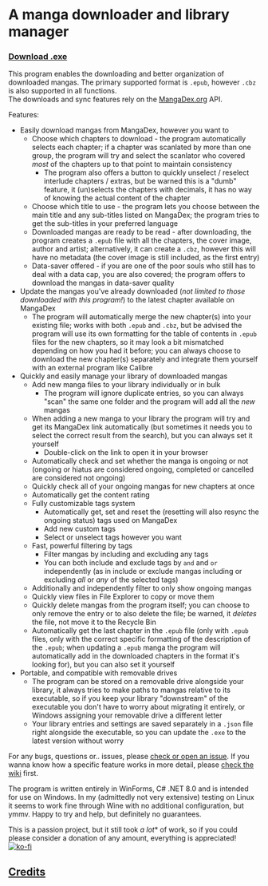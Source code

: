 # A manga downloader and library manager
### [Download .exe](https://github.com/ErisLoona/Manga-Library-Manager/releases)  
This program enables the downloading and better organization of downloaded mangas. The primary supported format is `.epub`, however `.cbz` is also supported in all functions.  
The downloads and sync features rely on the [MangaDex.org](https://mangadex.org/) API.  

Features:  

- Easily download mangas from MangaDex, however you want to  
	- Choose which chapters to download - the program automatically selects each chapter; if a chapter was scanlated by more than one group, the program will try and select the scanlator who covered *most* of the chapters up to that point to maintain consistency  
		- The program also offers a button to quickly unselect / reselect interlude chapters / extras, but be warned this is a "dumb" feature, it (un)selects the chapters with decimals, it has no way of knowing the actual content of the chapter  
	- Choose which title to use - the program lets you choose between the main title and any sub-titles listed on MangaDex; the program tries to get the sub-titles in your preferred language  
	- Downloaded mangas are ready to be read - after downloading, the program creates a `.epub` file with all the chapters, the cover image, author and artist; alternatively, it can create a `.cbz`, however this will have no metadata (the cover image is still included, as the first entry)  
	- Data-saver offered - if you are one of the poor souls who still has to deal with a data cap, you are also covered; the program offers to download the mangas in data-saver quality  
- Update the mangas you've already downloaded (*not limited to those downloaded with this program!*) to the latest chapter available on MangaDex  
	- The program will automatically merge the new chapter(s) into your existing file; works with both `.epub` and `.cbz`, but be advised the program will use its own formatting for the table of contents in `.epub` files for the new chapters, so it may look a bit mismatched depending on how you had it before; you can always choose to download the new chapter(s) separately and integrate them yourself with an external program like Calibre  
- Quickly and easily manage your library of downloaded mangas  
	- Add new manga files to your library individually or in bulk  
		- The program will ignore duplicate entries, so you can always "scan" the same one folder and the program will add all the *new* mangas  
	- When adding a new manga to your library the program will try and get its MangaDex link automatically (but sometimes it needs you to select the correct result from the search), but you can always set it yourself  
		- Double-click on the link to open it in your browser  
	- Automatically check and set whether the manga is ongoing or not (ongoing or hiatus are considered ongoing, completed or cancelled are considered not ongoing)  
	- Quickly check all of your ongoing mangas for new chapters at once  
	- Automatically get the content rating  
	- Fully customizable tags system  
		- Automatically get, set and reset the (resetting will also resync the ongoing status) tags used on MangaDex  
		- Add new custom tags  
		- Select or unselect tags however you want  
	- Fast, powerful filtering by tags  
		- Filter mangas by including and excluding any tags  
		- You can both include and exclude tags by `and` and `or` independently (as in include or exclude mangas including or excluding *all* or *any* of the selected tags)  
	- Additionally and independently filter to only show ongoing mangas  
	- Quickly view files in File Explorer to copy or move them  
	- Quickly delete mangas from the program itself; you can choose to only remove the entry or to also delete the file; be warned, it *deletes* the file, not move it to the Recycle Bin  
	- Automatically get the last chapter in the `.epub` file (only with `.epub` files, only with the correct specific formatting of the description of the `.epub`; when updating a `.epub` manga the program will automatically add in the downloaded chapters in the format it's looking for), but you can also set it yourself  
- Portable, and compatible with removable drives  
	- The program can be stored on a removable drive alongside your library, it always tries to make paths to mangas relative to its executable, so if you keep your library "downstream" of the executable you don't have to worry about migrating it entirely, or Windows assigning your removable drive a different letter  
	- Your library entries and settings are saved separately in a `.json` file right alongside the executable, so you can update the `.exe` to the latest version without worry  

For any bugs, questions or.. issues, please [check or open an issue](https://github.com/ErisLoona/Manga-Library-Manager/issues). If you wanna know how a specific feature works in more detail, please [check the wiki](https://github.com/ErisLoona/Manga-Library-Manager/wiki) first.  

The program is written entirely in WinForms, C# .NET 8.0 and is intended for use on Windows. In my (admittedly not very extensive) testing on Linux it seems to work fine through Wine with no additional configuration, but ymmv. Happy to try and help, but definitely no guarantees.  

This is a passion project, but it still took *a lot** of work, so if you could please consider a donation of any amount, everything is appreciated!  
[![ko-fi](https://ko-fi.com/img/githubbutton_sm.svg)](https://ko-fi.com/N4N0OTIEV)  

## [Credits]()